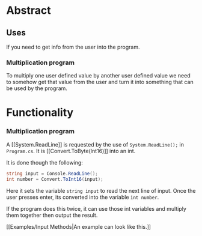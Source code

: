 # Abstract
## Uses
If you need to get info from the user into the program.

### Multiplication program
To multiply one user defined value by another user defined value we need to somehow get that value from the user and turn it into something that can be used by the program.

# Functionality
### Multiplication program
A [[System.ReadLine]] is requested by the use of ``System.ReadLine();`` in ``Program.cs``. It is [[Convert.ToByte(Int16)]] into an int.

It is done though the following:
```cs
string input = Console.ReadLine();
int number = Convert.ToInt16(input);
```

Here it sets the variable ``string input`` to read the next line of input. Once the user presses enter, its converted into the variable ``int number``. 

If the program does this twice, it can use those int variables and multiply them together then output the result.

[[Examples/Input Methods|An example can look like this.]]